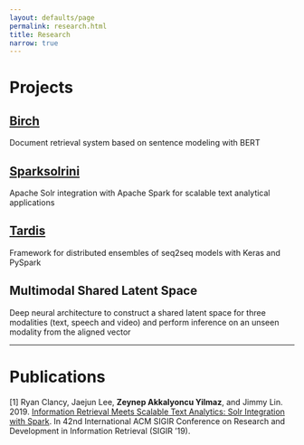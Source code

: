 ```yaml
---
layout: defaults/page
permalink: research.html
title: Research
narrow: true
---
```


# Projects

## [Birch](https://github.com/castorini/birch)

Document retrieval system based on sentence modeling with BERT

## [Sparksolrini](https://github.com/castorini/sparksolrini)

Apache Solr integration with Apache Spark   for scalable text analytical applications

## [Tardis](https://github.com/achyudh/tardis)

Framework for distributed ensembles of seq2seq models with Keras and PySpark

## Multimodal Shared Latent Space

Deep neural architecture to construct a shared latent space for three modalities (text, speech and video) and perform inference on an unseen modality from the aligned vector

---

# Publications

[1] Ryan Clancy, Jaejun Lee, **Zeynep Akkalyoncu Yilmaz**, and Jimmy Lin. 2019. [Information Retrieval Meets Scalable Text Analytics: Solr Integration with Spark](https://cs.uwaterloo.ca/~jimmylin/publications/Clancy_etal_SIGIR2019b.pdf). In 42nd International ACM SIGIR Conference on Research and Development in Information Retrieval (SIGIR ’19).